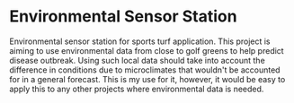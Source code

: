 # Environmental Sensor Station
Environmental sensor station for sports turf application.
This project is aiming to use environmental data from close to golf greens to help predict disease outbreak.
Using such local data should take into account the difference in conditions due to microclimates that wouldn't be accounted for in a general forecast.
This is my use for it, however, it would be easy to apply this to any other projects where environmental data is needed. 
